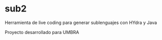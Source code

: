 # sub2
Herramienta de live coding para generar sublenguajes con HYdra y Java

Proyecto desarrollado para UMBRA
